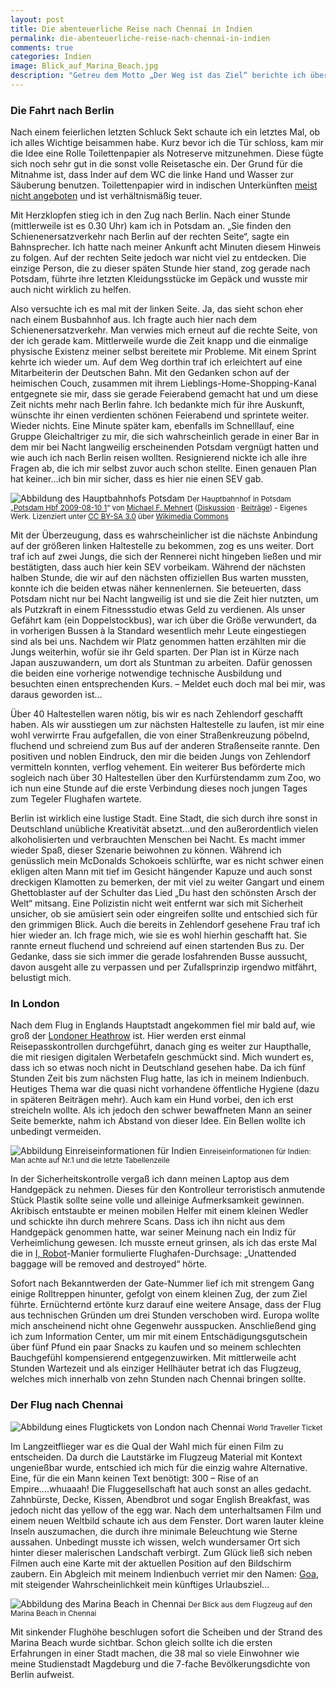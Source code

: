 ```yaml
---
layout: post
title: Die abenteuerliche Reise nach Chennai in Indien
permalink: die-abenteuerliche-reise-nach-chennai-in-indien
comments: true
categories: Indien
image: Blick_auf_Marina_Beach.jpg
description: "Getreu dem Motto „Der Weg ist das Ziel“ berichte ich über meine Reise nach Indien und den vielen kleinen Geschehnissen zwischen Bus, Bahn und Flugzeug von Magdeburg über Berlin und London nach Chennai"
---
```


<h3>Die Fahrt nach Berlin</h3>
<p>Nach einem feierlichen letzten Schluck Sekt schaute ich ein letztes Mal, ob ich alles Wichtige beisammen habe. Kurz bevor ich die Tür schloss, kam mir die Idee eine Rolle Toilettenpapier als Notreserve mitzunehmen. Diese fügte sich noch sehr gut in die sonst volle Reisetasche ein. Der Grund für die Mitnahme ist, dass Inder auf dem WC die linke Hand und Wasser zur Säuberung benutzen. Toilettenpapier wird in indischen Unterkünften <a href="http://www.fastenseatbelts.eu/de/continent/1/24/" target="_blank">meist nicht angeboten</a> und ist verhältnismäßig teuer.</p>
<p>Mit Herzklopfen stieg ich in den Zug nach Berlin. Nach einer Stunde (mittlerweile ist es 0.30 Uhr) kam ich in Potsdam an. „Sie finden den Schienenersatzverkehr nach Berlin auf der rechten Seite“, sagte ein Bahnsprecher. Ich hatte nach meiner Ankunft acht Minuten diesem Hinweis zu folgen. Auf der rechten Seite jedoch war nicht viel zu entdecken. Die einzige Person, die zu dieser späten Stunde hier stand, zog gerade nach Potsdam, führte ihre letzten Kleidungsstücke im Gepäck und wusste mir auch nicht wirklich zu helfen.</p>
<Bild von Bahnhof in Potsdam>
<p>Also versuchte ich es mal mit der linken Seite. Ja, das sieht schon eher nach einem Busbahnhof aus. Ich fragte auch hier nach dem Schienenersatzverkehr. Man verwies mich erneut auf die rechte Seite, von der ich gerade kam. Mittlerweile wurde die Zeit knapp und die einmalige physische Existenz meiner selbst bereitete mir Probleme. Mit einem Sprint kehrte ich wieder um. Auf dem Weg dorthin traf ich erleichtert auf eine Mitarbeiterin der Deutschen Bahn. Mit den Gedanken schon auf der heimischen Couch, zusammen mit ihrem Lieblings-Home-Shopping-Kanal entgegnete sie mir, dass sie gerade Feierabend gemacht hat und um diese Zeit nichts mehr nach Berlin fahre. Ich bedankte mich für ihre Auskunft, wünschte ihr einen verdienten schönen Feierabend und sprintete weiter. Wieder nichts. Eine Minute später kam, ebenfalls im Schnelllauf, eine Gruppe Gleichaltriger zu mir, die sich wahrscheinlich gerade in einer Bar in dem mir bei Nacht langweilig erscheinenden Potsdam vergnügt hatten und wie auch ich nach Berlin reisen wollten. Resignierend nickte ich alle ihre Fragen ab, die ich mir selbst zuvor auch schon stellte. Einen genauen Plan hat keiner…ich bin mir sicher, dass es hier nie einen SEV gab.</p>

![Abbildung des Hauptbahnhofs Potsdam](/images/busbahnhof_potsdam.jpg "Hauptbahnhof Potsdam")
<small>Der Hauptbahnhof in Potsdam<br>„<a href="http://commons.wikimedia.org/wiki/File:Potsdam_Hbf_2009-08-10_1.jpg#mediaviewer/File:Potsdam_Hbf_2009-08-10_1.jpg">Potsdam Hbf 2009-08-10 1</a>“ von <a href="//commons.wikimedia.org/wiki/User:Nervousenergy" title="User:Nervousenergy">Michael F. Mehnert</a> (<a href="//commons.wikimedia.org/wiki/User_talk:Nervousenergy" title="User talk:Nervousenergy">Diskussion</a><span style="white-space:nowrap">&nbsp;·</span> <a href="//commons.wikimedia.org/wiki/Special:Contributions/Nervousenergy" title="Special:Contributions/Nervousenergy">Beiträge</a>) - <span class="int-own-work">Eigenes Werk</span>. Lizenziert unter <a href="http://creativecommons.org/licenses/by-sa/3.0" title="Creative Commons Attribution-Share Alike 3.0-2.5-2.0-1.0">CC BY-SA 3.0</a> über <a href="//commons.wikimedia.org/wiki/">Wikimedia Commons</a></small>

<p>Mit der Überzeugung, dass es wahrscheinlicher ist die nächste Anbindung auf der größeren linken Haltestelle zu bekommen, zog es uns weiter. Dort traf ich auf zwei Jungs, die sich der Rennerei nicht hingeben ließen und mir bestätigten, dass auch hier kein SEV vorbeikam. Während der nächsten halben Stunde, die wir auf den nächsten offiziellen Bus warten mussten, konnte ich die beiden etwas näher kennenlernen. Sie beteuerten, dass Potsdam nicht nur bei Nacht langweilig ist und sie die Zeit hier nutzten, um als Putzkraft in einem Fitnessstudio etwas Geld zu verdienen. Als unser Gefährt kam (ein Doppelstockbus), war ich über die Größe verwundert, da in vorherigen Bussen à la Standard wesentlich mehr Leute eingestiegen sind als bei uns. Nachdem wir Platz genommen hatten erzählten mir die Jungs weiterhin, wofür sie ihr Geld sparten. Der Plan ist in Kürze nach Japan auszuwandern, um dort als Stuntman zu arbeiten. Dafür genossen die beiden eine vorherige notwendige technische Ausbildung und besuchten einen entsprechenden Kurs. – Meldet euch doch mal bei mir, was daraus geworden ist…</p>
<p>Über 40 Haltestellen waren nötig, bis wir es nach Zehlendorf geschafft haben. Als wir ausstiegen um zur nächsten Haltestelle zu laufen, ist mir eine wohl verwirrte Frau aufgefallen, die von einer Straßenkreuzung pöbelnd, fluchend und schreiend zum Bus auf der anderen Straßenseite rannte. Den positiven und noblen Eindruck, den mir die beiden Jungs von Zehlendorf vermitteln konnten, verflog vehement. Ein weiterer Bus beförderte mich sogleich nach über 30 Haltestellen über den Kurfürstendamm zum Zoo, wo ich nun eine Stunde auf die erste Verbindung dieses noch jungen Tages zum Tegeler Flughafen wartete.</p>
<p>Berlin ist wirklich eine lustige Stadt. Eine Stadt, die sich durch ihre sonst in Deutschland unübliche Kreativität absetzt…und den außerordentlich vielen alkoholisierten und verbrauchten Menschen bei Nacht. Es macht immer wieder Spaß, dieser Szenarie beiwohnen zu können. Während ich genüsslich mein McDonalds Schokoeis schlürfte, war es nicht schwer einen ekligen alten Mann mit tief im Gesicht hängender Kapuze und auch sonst dreckigen Klamotten zu bemerken, der mit viel zu weiter Gangart und einem Ghettoblaster auf der Schulter das Lied „Du hast den schönsten Arsch der Welt“ mitsang. Eine Polizistin nicht weit entfernt war sich mit Sicherheit unsicher, ob sie amüsiert sein oder eingreifen sollte und entschied sich für den grimmigen Blick. Auch die bereits in Zehlendorf gesehene Frau traf ich hier wieder an. Ich frage mich, wie sie es wohl hierhin geschafft hat. Sie rannte erneut fluchend und schreiend auf einen startenden Bus zu. Der Gedanke, dass sie sich immer die gerade losfahrenden Busse aussucht, davon ausgeht alle zu verpassen und per Zufallsprinzip irgendwo mitfährt, belustigt mich.</p>
<h3>In London</h3>
<p>Nach dem Flug in Englands Hauptstadt angekommen fiel mir bald auf, wie groß der <a href="http://de.wikipedia.org/wiki/London_Heathrow_Airport" target="_blank">Londoner Heathrow</a> ist. Hier werden erst einmal Reisepasskontrollen durchgeführt, danach ging es weiter zur Haupthalle, die mit riesigen digitalen Werbetafeln geschmückt sind. Mich wundert es, dass ich so etwas noch nicht in Deutschland gesehen habe. Da ich fünf Stunden Zeit bis zum nächsten Flug hatte, las ich in meinem Indienbuch. Heutiges Thema war die quasi nicht vorhandene öffentliche Hygiene (dazu in späteren Beiträgen mehr). Auch kam ein Hund vorbei, den ich erst streicheln wollte. Als ich jedoch den schwer bewaffneten Mann an seiner Seite bemerkte, nahm ich Abstand von dieser Idee. Ein Bellen wollte ich unbedingt vermeiden.</p>
 
![Abbildung Einreiseinformationen für Indien](/images/Einreise_nach_Indien.jpg "Einreiseinformationen für Indien")
<small>Einreiseinformationen für Indien: Man achte auf Nr.1 und die letzte Tabellenzeile</small>
 
<p>In der Sicherheitskontrolle vergaß ich dann meinen Laptop aus dem Handgepäck zu nehmen. Dieses für den Kontrolleur terroristisch anmutende Stück Plastik sollte seine volle und alleinige Aufmerksamkeit gewinnen. Akribisch entstaubte er meinen mobilen Helfer mit einem kleinen Wedler und schickte ihn durch mehrere Scans. Dass ich ihn nicht aus dem Handgepäck genommen hatte, war seiner Meinung nach ein Indiz für Verheimlichung gewesen. Ich musste erneut grinsen, als ich das erste Mal die in <a href="http://de.wikipedia.org/wiki/I,_Robot_(Film)" target="_blank">I, Robot</a>-Manier formulierte Flughafen-Durchsage: „Unattended baggage will be removed and destroyed“ hörte.</p>
<p>Sofort nach Bekanntwerden der Gate-Nummer lief ich mit strengem Gang einige Rolltreppen hinunter, gefolgt von einem kleinen Zug, der zum Ziel führte. Ernüchternd ertönte kurz darauf eine weitere Ansage, dass der Flug aus technischen Gründen um drei Stunden verschoben wird. Europa wollte mich anscheinend nicht ohne Gegenwehr ausspucken. Anschließend ging ich zum Information Center, um mir mit einem Entschädigungsgutschein über fünf Pfund ein paar Snacks zu kaufen und so meinem schlechten Bauchgefühl kompensierend entgegenzuwirken. Mit mittlerweile acht Stunden Wartezeit und als einziger Hellhäuter betrat ich das Flugzeug, welches mich innerhalb von zehn Stunden nach Chennai bringen sollte.</p>
<h3>Der Flug nach Chennai</h3>

![Abbildung eines Flugtickets von London nach Chennai](/images/Flugticket_nach_Chennai.jpg "World Traveller Ticket")
<small>World Traveller Ticket</small>

<p>Im Langzeitflieger war es die Qual der Wahl mich für einen Film zu entscheiden. Da durch die Lautstärke im Flugzeug Material mit Kontext ungenießbar wurde, entschied ich mich für die einzig wahre Alternative. Eine, für die ein Mann keinen Text benötigt: 300 – Rise of an Empire….whuaaah! Die Fluggesellschaft hat auch sonst an alles gedacht. Zahnbürste, Decke, Kissen, Abendbrot und sogar English Breakfast, was jedoch nicht das yellow of the egg war. Nach dem unterhaltsamen Film und einem neuen Weltbild schaute ich aus dem Fenster. Dort waren lauter kleine Inseln auszumachen, die durch ihre minimale Beleuchtung wie Sterne aussahen. Unbedingt musste ich wissen, welch wundersamer Ort sich hinter dieser malerischen Landschaft verbirgt. Zum Glück ließ sich neben Filmen auch eine Karte mit der aktuellen Position auf den Bildschirm zaubern. Ein Abgleich mit meinem Indienbuch verriet mir den Namen: <a href="http://de.anekdotique.com/palolem-beach-in-goa-ein-traum-aus-alten-hippiezeiten/" target="_blank">Goa</a>, mit steigender Wahrscheinlichkeit mein künftiges Urlaubsziel…</p>

![Abbildung des Marina Beach in Chennai](/images/Blick_auf_Marina_Beach.jpg "Der Blick aus dem Flugzeug auf den Marina Beach in Chennai")
<small>Der Blick aus dem Flugzeug auf den Marina Beach in Chennai</small>

<p>Mit sinkender Flughöhe beschlugen sofort die Scheiben und der Strand des Marina Beach wurde sichtbar. Schon gleich sollte ich die ersten Erfahrungen in einer Stadt machen, die 38 mal so viele Einwohner wie meine Studienstadt Magdeburg und die 7-fache Bevölkerungsdichte von Berlin aufweist.  
